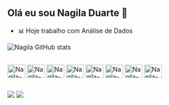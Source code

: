 ## Olá eu sou Nagila Duarte 👋

- 📊 Hoje trabalho com Análise de Dados

![Nagila GitHub stats](https://github-readme-stats.vercel.app/api?username=Nagiladuarte&show_icons=true&theme=tokyonight)

<div style="display: inline_block"><br>
  <img align="center" alt="Nagila-SQLServer" height="30" width="40" src="https://img.icons8.com/color/48/000000/microsoft-sql-server.png">
  <img align="center" alt="Nagila-Postgres" height="30" width="40" src="https://cdn.jsdelivr.net/gh/devicons/devicon/icons/postgresql/postgresql-original.svg">
  <img align="center" alt="Nagila-SQL" height="30" width="40" src="https://img.icons8.com/ios-filled/50/000000/sql.png">
  <img align="center" alt="Nagila-ETL" height="30" width="40" src="https://img.icons8.com/external-flatart-icons-outline-flatarticons/64/000000/external-data-pipeline-cloud-computing-flatart-icons-outline-flatarticons.png">
  <img align="center" alt="Nagila-PowerBI" height="30" width="40" src="https://upload.wikimedia.org/wikipedia/commons/c/cf/New_Power_BI_Logo.svg">
  <img align="center" alt="Nagila-MySQL" height="30" width="40" src="https://cdn.jsdelivr.net/gh/devicons/devicon/icons/mysql/mysql-original.svg">
  <img align="center" alt="Nagila-VisualStudio" height="30" width="40" src="https://img.icons8.com/fluency/48/000000/visual-studio.png">
  <img align="center" alt="Nagila-Python" height="30" width="40" src="https://cdn.jsdelivr.net/gh/devicons/devicon/icons/python/python-original.svg">
</div>

##

<div> 
  <a href = "mailto:nagiladuarte93@gmail.com"><img src="https://img.shields.io/badge/-Gmail-%23333?style=for-the-badge&logo=gmail&logoColor=white" target="_blank"></a>
  <a href="https://www.linkedin.com/in/n%C3%A1gila-duarte-19582928a/" target="_blank"><img src="https://img.shields.io/badge/-LinkedIn-%230077B5?style=for-the-badge&logo=linkedin&logoColor=white" target="_blank"></a> 
</div><br>

